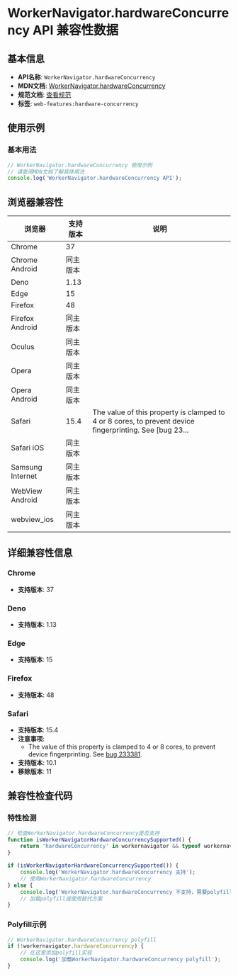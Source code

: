 # WorkerNavigator.hardwareConcurrency API 兼容性数据

## 基本信息

- **API名称**: `WorkerNavigator.hardwareConcurrency`
- **MDN文档**: [WorkerNavigator.hardwareConcurrency](https://developer.mozilla.org/docs/Web/API/WorkerNavigator/hardwareConcurrency)
- **规范文档**: [查看规范](https://html.spec.whatwg.org/multipage/workers.html#dom-navigator-hardwareconcurrency-dev)
- **标签**: `web-features:hardware-concurrency`

## 使用示例

### 基本用法

```javascript
// WorkerNavigator.hardwareConcurrency 使用示例
// 请查阅MDN文档了解具体用法
console.log('WorkerNavigator.hardwareConcurrency API');
```

## 浏览器兼容性

| 浏览器 | 支持版本 | 说明 |
|--------|----------|------|
| Chrome | 37 |  |
| Chrome Android | 同主版本 |  |
| Deno | 1.13 |  |
| Edge | 15 |  |
| Firefox | 48 |  |
| Firefox Android | 同主版本 |  |
| Oculus | 同主版本 |  |
| Opera | 同主版本 |  |
| Opera Android | 同主版本 |  |
| Safari | 15.4 | The value of this property is clamped to 4 or 8 cores, to prevent device fingerprinting. See [bug 23... |
| Safari iOS | 同主版本 |  |
| Samsung Internet | 同主版本 |  |
| WebView Android | 同主版本 |  |
| webview_ios | 同主版本 |  |

## 详细兼容性信息

### Chrome

- **支持版本**: 37

### Deno

- **支持版本**: 1.13

### Edge

- **支持版本**: 15

### Firefox

- **支持版本**: 48

### Safari

- **支持版本**: 15.4
- **注意事项**:
  - The value of this property is clamped to 4 or 8 cores, to prevent device fingerprinting. See [bug 233381](https://webkit.org/b/233381).
- **支持版本**: 10.1
- **移除版本**: 11

## 兼容性检查代码

### 特性检测

```javascript
// 检查WorkerNavigator.hardwareConcurrency是否支持
function isWorkerNavigatorHardwareConcurrencySupported() {
    return 'hardwareConcurrency' in workernavigator && typeof workernavigator.hardwareConcurrency === 'function';
}

if (isWorkerNavigatorHardwareConcurrencySupported()) {
    console.log('WorkerNavigator.hardwareConcurrency 支持');
    // 使用WorkerNavigator.hardwareConcurrency
} else {
    console.log('WorkerNavigator.hardwareConcurrency 不支持，需要polyfill');
    // 加载polyfill或使用替代方案
}
```

### Polyfill示例

```javascript
// WorkerNavigator.hardwareConcurrency polyfill
if (!workernavigator.hardwareConcurrency) {
    // 在这里添加polyfill实现
    console.log('加载WorkerNavigator.hardwareConcurrency polyfill');
}
```

